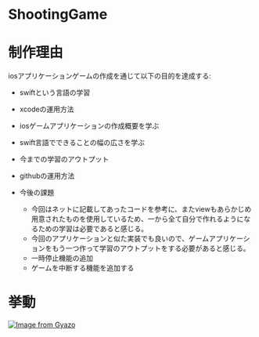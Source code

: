 # ShootingGame

# 制作理由

iosアプリケーションゲームの作成を通じて以下の目的を達成する:

* swiftという言語の学習
* xcodeの運用方法
* iosゲームアプリケーションの作成概要を学ぶ
* swift言語でできることの幅の広さを学ぶ
* 今までの学習のアウトプット
* githubの運用方法

* 今後の課題
  * 今回はネットに記載してあったコードを参考に、またviewもあらかじめ用意されたものを使用しているため、一から全て自分で作れるようになるための学習は必要であると感じる。
  * 今回のアプリケーションと似た実装でも良いので、ゲームアプリケーションをもう一つ作って学習のアウトプットをする必要があると感じる。
  * 一時停止機能の追加
  * ゲームを中断する機能を追加する
  
# 挙動
[![Image from Gyazo](https://i.gyazo.com/994e654f5bb827df03067cf39a43d35c.gif)](https://gyazo.com/994e654f5bb827df03067cf39a43d35c)
